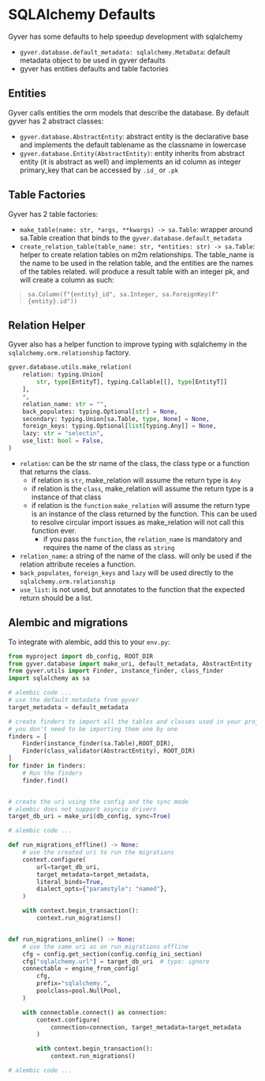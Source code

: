 # SQLAlchemy Defaults

Gyver has some defaults to help speedup development with sqlalchemy

* `gyver.database.default_metadata: sqlalchemy.MetaData`: default metadata object to be used in gyver defaults
* gyver has entities defaults and table factories

## Entities

Gyver calls entities the orm models that describe the database.
By default gyver has 2 abstract classes:

* `gyver.database.AbstractEntity`: abstract entity is the declarative base and implements the default tablename as the classname in lowercase
* `gyver.database.Entity(AbstractEntity)`: entity inherits from abstract entity (it is abstract as well) and implements an id column as integer primary_key that can be accessed by `.id_` or `.pk`

## Table Factories

Gyver has 2 table factories:

* `make_table(name: str, *args, **kwargs) -> sa.Table`: wrapper around sa.Table creation that binds to the `gyver.database.default_metadata`
* `create_relation_table(table_name: str, *entities: str) -> sa.Table`: helper to create relation tables on m2m relationships. The table_name is the name to be used in the relation table, and the entities are the names of the tables related. will produce a result table with an integer pk, and will create a column as such: 
> `sa.Column(f"{entity}_id", sa.Integer, sa.ForeignKey(f"{entity}.id"))`

## Relation Helper

Gyver also has a helper function to improve typing with sqlalchemy in the `sqlalchemy.orm.relationship` factory.

```python
gyver.database.utils.make_relation(
    relation: typing.Union[
        str, type[EntityT], typing.Callable[[], type[EntityT]]
    ],
    *,
    relation_name: str = "",
    back_populates: typing.Optional[str] = None,
    secondary: typing.Union[sa.Table, type, None] = None,
    foreign_keys: typing.Optional[list[typing.Any]] = None,
    lazy: str = "selectin",
    use_list: bool = False,
)
```

* `relation`: can be the str name of the class, the class type or a function that returns the class.
    * if relation is `str`, make_relation will assume the return type is `Any`
    * if relation is the `class`, make_relation will assume the return type is a instance of that class
    * if relation is the `function` `make_relation` will assume the return type is an instance of the class returned by the function. This can be used to resolve circular import issues as make_relation will not call this function ever.
        * if you pass the `function`, the `relation_name` is mandatory and requires the name of the class as `string`
* `relation_name`: a string of the name of the class. will only be used if the relation attribute receies a function.
* `back_populates`, `foreign_keys` and `lazy` will be used directly to the `sqlalchemy.orm.relationship`
* `use_list`: is not used, but annotates to the function that the expected return should be a list.
  

## Alembic and migrations

To integrate with alembic, add this to your `env.py`:

```python
from myproject import db_config, ROOT_DIR
from gyver.database import make_uri, default_metadata, AbstractEntity
from gyver.utils import Finder, instance_finder, class_finder
import sqlalchemy as sa

# alembic code ...
# use the default metadata from gyver
target_metadata = default_metadata

# create finders to import all the tables and classes used in your project, so that
# you don't need to be importing them one by one
finders = [
    Finder(instance_finder(sa.Table),ROOT_DIR), 
    Finder(class_validator(AbstractEntity), ROOT_DIR)
]
for finder in finders:
    # Run the finders
    finder.find()


# create the uri using the config and the sync mode
# alembic does not support asyncio drivers
target_db_uri = make_uri(db_config, sync=True)

# alembic code ...

def run_migrations_offline() -> None:
    # use the created uri to run the migrations
    context.configure(
        url=target_db_uri,
        target_metadata=target_metadata,
        literal_binds=True,
        dialect_opts={"paramstyle": "named"},
    )

    with context.begin_transaction():
        context.run_migrations()


def run_migrations_online() -> None:
    # use the same uri as on run_migrations offline
    cfg = config.get_section(config.config_ini_section)
    cfg["sqlalchemy.url"] = target_db_uri  # type: ignore
    connectable = engine_from_config(
        cfg,
        prefix="sqlalchemy.",
        poolclass=pool.NullPool,
    )

    with connectable.connect() as connection:
        context.configure(
            connection=connection, target_metadata=target_metadata
        )

        with context.begin_transaction():
            context.run_migrations()

# alembic code ...

```